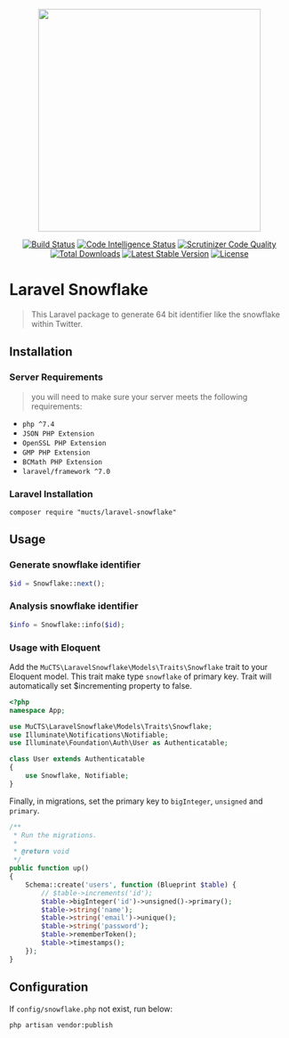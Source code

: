 <p align="center"><img src="https://images.mucts.com/image/exp_def_white.png" width="400"></p>
<p align="center">
    <a href="https://scrutinizer-ci.com/g/mucts/laravel-snowflake"><img src="https://scrutinizer-ci.com/g/mucts/laravel-snowflake/badges/build.png" alt="Build Status"></a>
    <a href="https://scrutinizer-ci.com/g/mucts/laravel-snowflake"><img src="https://scrutinizer-ci.com/g/mucts/laravel-snowflake/badges/code-intelligence.svg" alt="Code Intelligence Status"></a>
    <a href="https://scrutinizer-ci.com/g/mucts/laravel-snowflake"><img src="https://scrutinizer-ci.com/g/mucts/laravel-snowflake/badges/quality-score.png" alt="Scrutinizer Code Quality"></a>
    <a href="https://packagist.org/packages/mucts/laravel-snowflake"><img src="https://poser.pugx.org/mucts/laravel-snowflake/d/total.svg" alt="Total Downloads"></a>
    <a href="https://packagist.org/packages/mucts/laravel-snowflake"><img src="https://poser.pugx.org/mucts/laravel-snowflake/v/stable.svg" alt="Latest Stable Version"></a>
    <a href="https://packagist.org/packages/mucts/laravel-snowflake"><img src="https://poser.pugx.org/mucts/laravel-snowflake/license.svg" alt="License"></a>
</p>

# Laravel Snowflake

> This Laravel package to generate 64 bit identifier like the snowflake within Twitter.

## Installation

### Server Requirements
>you will need to make sure your server meets the following requirements:

- `php ^7.4`
- `JSON PHP Extension`
- `OpenSSL PHP Extension`
- `GMP PHP Extension`
- `BCMath PHP Extension`
- `laravel/framework ^7.0`


### Laravel Installation
```
composer require "mucts/laravel-snowflake"

```

## Usage

### Generate snowflake identifier
```php
$id = Snowflake::next();
```

### Analysis snowflake identifier

```php
$info = Snowflake::info($id);
```

### Usage with Eloquent
Add the `MuCTS\LaravelSnowflake\Models\Traits\Snowflake` trait to your Eloquent model.
This trait make type `snowflake` of primary key. Trait will automatically set $incrementing property to false.

``` php
<?php
namespace App;

use MuCTS\LaravelSnowflake\Models\Traits\Snowflake;
use Illuminate\Notifications\Notifiable;
use Illuminate\Foundation\Auth\User as Authenticatable;

class User extends Authenticatable
{
    use Snowflake, Notifiable;
}
```

Finally, in migrations, set the primary key to `bigInteger`, `unsigned` and `primary`.

``` php
/**
 * Run the migrations.
 *
 * @return void
 */
public function up()
{
    Schema::create('users', function (Blueprint $table) {
        // $table->increments('id');
        $table->bigInteger('id')->unsigned()->primary();
        $table->string('name');
        $table->string('email')->unique();
        $table->string('password');
        $table->rememberToken();
        $table->timestamps();
    });
}
```


## Configuration
If `config/snowflake.php` not exist, run below:
```
php artisan vendor:publish
```
